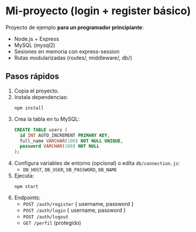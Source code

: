 # Mi-proyecto (login + register básico)

Proyecto de ejemplo **para un programador principiante**:
- Node.js + Express
- MySQL (mysql2)
- Sesiones en memoria con express-session
- Rutas modularizadas (routes/, middleware/, db/)

## Pasos rápidos
1. Copia el proyecto.
2. Instala dependencias:
   ```
   npm install
   ```
3. Crea la tabla en tu MySQL:
   ```sql
   CREATE TABLE users (
     id INT AUTO_INCREMENT PRIMARY KEY,
     full_name VARCHAR(100) NOT NULL UNIQUE,
     password VARCHAR(100) NOT NULL
   );
   ```
4. Configura variables de entorno (opcional) o edita `db/connection.js`:
   - `DB_HOST`, `DB_USER`, `DB_PASSWORD`, `DB_NAME`
5. Ejecuta:
   ```
   npm start
   ```
6. Endpoints:
   - `POST /auth/register` { username, password }
   - `POST /auth/login` { username, password }
   - `POST /auth/logout`
   - `GET /perfil` (protegido)
